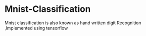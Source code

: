 # Mnist-Classification
Mnist classification is also known as hand written digit Recognition ,Implemented using tensorflow
